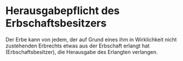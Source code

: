 # Herausgabepflicht des Erbschaftsbesitzers

Der Erbe kann von jedem, der auf Grund eines ihm in Wirklichkeit nicht zustehenden Erbrechts etwas aus der Erbschaft erlangt hat (Erbschaftsbesitzer), die Herausgabe des Erlangten verlangen. 

